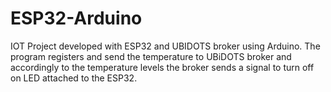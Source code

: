 # ESP32-Arduino

IOT Project developed with ESP32 and UBIDOTS broker using Arduino.
The program registers and send the temperature to UBiDOTS broker and accordingly to the temperature levels the broker sends a signal to turn off on LED attached to the ESP32. 
